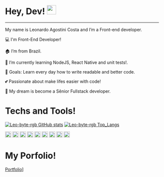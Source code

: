 # Hey, Dev! <img src=https://c.tenor.com/y2JXkY1pXkwAAAAM/cat-computer.gif width="30">


---

My name is Leonardo Agostini Costa and I’m a Front-end developer.

💻 I'm Front-End Developer!

🏠 I’m from Brazil.

📗 I’m currently learning NodeJS, React Native and unit tests!.

🎯 Goals: Learn every day how to write readable and better code.

💕 Passionate about make lifes easier with code!

💭 My dream is become a Sênior Fullstack developer.

# Techs and Tools!

[![Leo-byte-rgb GitHub stats](https://github-readme-stats.vercel.app/api?username=Leo-byte-rgb)](https://github.com/Leo-byte-rgb/github-readme-stats)
[![Leo-byte-rgb Top_Langs](https://github-readme-stats.vercel.app/api/top-langs/?username=Leo-byte-rgb&layout=compact)](https://github.com/NOMEGIT/github-readme-stats)



<code><img height="20" src="https://img.shields.io/badge/JavaScript-323330?style=for-the-badge&logo=javascript&logoColor=F7DF1E"></code>
<code><img height="20" src="https://img.shields.io/badge/TypeScript-007ACC?style=for-the-badge&logo=typescript&logoColor=white"></code>
<code><img height="20" src="https://img.shields.io/badge/CSS3-1572B6?style=for-the-badge&logo=css3&logoColor=white"></code>
<code><img height="20" src="https://img.shields.io/badge/React-20232A?style=for-the-badge&logo=react&logoColor=61DAFB"></code>
<code><img height="20" src="https://img.shields.io/badge/React_Native-20232A?style=for-the-badge&logo=react&logoColor=61DAFB"></code>
<code><img height="20" src="https://img.shields.io/badge/styled--components-DB7093?style=for-the-badge&logo=styled-components&logoColor=white"></code>
<code><img height="20" src="https://img.shields.io/badge/Sass-CC6699?style=for-the-badge&logo=sass&logoColor=white"></code>
<code><img height="20" src="https://img.shields.io/badge/Sass-CC6699?style=for-the-badge&logo=sass&logoColor=white"></code>
<code><img height="20" src="https://img.shields.io/badge/Node.js-339933?style=for-the-badge&logo=nodedotjs&logoColor=white"></code>

# My Porfolio!

[Portfolio](https://portfolio-six-ashy-15.vercel.app/)]

